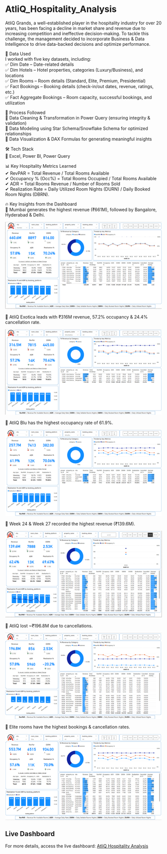 # AtliQ_Hospitality_Analysis


AtliQ Grands, a well-established player in the hospitality industry for over 20 years, has been facing a decline in market share and revenue due to increasing competition and ineffective decision-making. To tackle this challenge, the management decided to incorporate Business & Data Intelligence to drive data-backed decisions and optimize performance.   

📂 Data Used   
I worked with five key datasets, including:   
✅ Dim Date – Date-related details   
✅ Dim Hotels – Hotel properties, categories (Luxury/Business), and locations    
✅ Dim Rooms – Room details (Standard, Elite, Premium, Presidential)    
✅ Fact Bookings – Booking details (check-in/out dates, revenue, ratings, etc.)    
✅ Fact Aggregate Bookings – Room capacity, successful bookings, and utilization  

🔧 Process Followed    
🔹 Data Cleaning & Transformation in Power Query (ensuring integrity & validation)   
🔹 Data Modeling using Star Schema/Snowflake Schema for optimized relationships    
🔹 Data Visualization & DAX Formulas for generating meaningful insights   

🛠 Tech Stack  
📌 Excel, Power BI, Power Query   
 

📊 Key Hospitality Metrics Learned   
✔ RevPAR = Total Revenue / Total Rooms Available  
✔ Occupancy % (Occ%) = Total Rooms Occupied / Total Rooms Available  
✔ ADR = Total Rooms Revenue / Number of Rooms Sold  
✔ Realization Rate = Daily Utilized Room Nights (DURN) / Daily Booked Room Nights (DBRN).  

🔥 Key Insights from the Dashboard   
📍 Mumbai generates the highest revenue (₹661M), followed by Bangalore, Hyderabad & Delhi.  

 
![Mumbai](https://github.com/Sumit-Mahat0/AtliQ_Hospitality_Analysis/blob/main/AtliQ%20Hospitality%20Analysis%20%20img/Mumbai.png)


📍 AtliQ Exotica leads with ₹316M revenue, 57.2% occupancy & 24.4% cancellation rate.  


![AtliQ Exotica](https://github.com/Sumit-Mahat0/AtliQ_Hospitality_Analysis/blob/main/AtliQ%20Hospitality%20Analysis%20%20img/AtliQ%20Exotica.png)


📍 AtliQ Blu has the highest occupancy rate of 61.9%.  


![AtliQ Blu](https://github.com/Sumit-Mahat0/AtliQ_Hospitality_Analysis/blob/main/AtliQ%20Hospitality%20Analysis%20%20img/AtliQ%20Blu.png)


📍 Week 24 & Week 27 recorded the highest revenue (₹139.6M). 


![Week](https://github.com/Sumit-Mahat0/AtliQ_Hospitality_Analysis/blob/main/AtliQ%20Hospitality%20Analysis%20%20img/W24.png)


📍 AtliQ lost ~₹196.8M due to cancellations.  


![Cancellations](https://github.com/Sumit-Mahat0/AtliQ_Hospitality_Analysis/blob/main/AtliQ%20Hospitality%20Analysis%20%20img/Cancelled.png)


📍 Elite rooms have the highest bookings & cancellation rates.  

  
![Elite](https://github.com/Sumit-Mahat0/AtliQ_Hospitality_Analysis/blob/main/AtliQ%20Hospitality%20Analysis%20%20img/Elite.png)





## Live Dashboard
For more details, access the live dashboard: [AtliQ Hospitality Analysis](https://app.powerbi.com/view?r=eyJrIjoiN2VmYzVmMDUtZThkNi00NTA2LWFkNDgtNTY5NmQwOTExYzNkIiwidCI6ImM2ZTU0OWIzLTVmNDUtNDAzMi1hYWU5LWQ0MjQ0ZGM1YjJjNCJ9)
